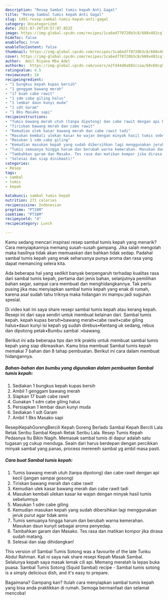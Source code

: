 ```yaml
---
description: "Resep Sambal tumis kepah Anti Gagal"
title: "Resep Sambal tumis kepah Anti Gagal"
slug: 1491-resep-sambal-tumis-kepah-anti-gagal
category: Uncategorized
date: 2021-07-26T19:57:07.853Z
image: https://img-global.cpcdn.com/recipes/1ca6ed778720b3c8/680x482cq70/sambal-tumis-kepah-foto-resep-utama.jpg
hideToc: false
enableToc: true
enableTocContent: false
thumbnail: https://img-global.cpcdn.com/recipes/1ca6ed778720b3c8/680x482cq70/sambal-tumis-kepah-foto-resep-utama.jpg
cover: https://img-global.cpcdn.com/recipes/1ca6ed778720b3c8/680x482cq70/sambal-tumis-kepah-foto-resep-utama.jpg
author:  Adil Riyana Mba Adel
authorAv:  https://img-global.cpcdn.com/users/e2fd44d0a892ccaa/60x60cq50/avatar.jpg
ratingvalue: 4.5
reviewcount: 24
recipeingredient:
- "1 bungkus kepah kupas bersih"
- "1 genggam bawang merah"
- "17 buah cabe rawit"
- "1 sdm cabe giling halus"
- "1 lembar daun kunyi muda"
- "1 sdt Garam"
- "1 Bks Masako sapi"
recipeinstructions:
- "Tumis bawang merah utuh (tanpa dipotong) dan cabe rawit dengan api kecil (jangan sampai gosong)"
- "Tiriskan bawang merah dan cabe rawit"
- "Kemudian ulek kasar bawang merah dan cabe rawit tadi"
- "Masukan kembali ulekan kasar ke wajan dengan minyak hasil tumis sebelumnya"
- "Masukan 1 sdm cabe giling"
- "Kemudian masukan kepah yang sudah dibersihkan lagi menggunakan jeruk purut agar tidak amis"
- "Tumis semuanya hingga harum dan berubah warna kemerahan. Masukan daun kunyit sebagai aroma penyedap."
- "Tambahkan garam dan Masako. Tes rasa dan matikan kompor jika dirasa sudah matang."
- "Selesai dan siap dinikmati!"
categories:
- Resep
tags:
- sambal
- tumis
- kepah

katakunci: sambal tumis kepah 
nutrition: 271 calories
recipecuisine: Indonesian
preptime: "PT28M"
cooktime: "PT38M"
recipeyield: "4"
recipecategory: Lunch

---
```



Kamu sedang mencari inspirasi resep sambal tumis kepah yang menarik? Cara menyiapkannya memang susah-susah gampang. Jika salah mengolah maka hasilnya tidak akan memuaskan dan bahkan tidak sedap. Padahal sambal tumis kepah yang enak seharusnya punya aroma dan rasa yang dapat memancing selera kita.


Ada beberapa hal yang sedikit banyak berpengaruh terhadap kualitas rasa dari sambal tumis kepah, pertama dari jenis bahan, selanjutnya pemilihan bahan segar, sampai cara membuat dan menghidangkannya. Tak perlu pusing jika mau menyiapkan sambal tumis kepah yang enak di rumah, karena asal sudah tahu triknya maka hidangan ini mampu jadi suguhan spesial.

Di video kali ini saya share resepi sambal tumis kepah atau kerang kepah. Resepi ini dari saya sendiri untuk membuat kelainan dari. Sambal tumis kepah. kepah kupas bersih•bawang merah•cabe rawit•cabe giling halus•daun kunyi isi kepah yg sudah direbus•Kentang uk sedang, rebus dan dipotong petak•Bumbu sambal :•bawang.


Berikut ini ada beberapa tips dan trik praktis untuk membuat sambal tumis kepah yang siap dikreasikan. Kamu bisa membuat Sambal tumis kepah memakai 7 bahan dan 8 tahap pembuatan. Berikut ini cara dalam membuat hidangannya.

<!--inarticleads1-->

##### Bahan-bahan dan bumbu yang digunakan dalam pembuatan Sambal tumis kepah:

1. Sediakan 1 bungkus kepah kupas bersih
1. Ambil 1 genggam bawang merah
1. Siapkan 17 buah cabe rawit
1. Gunakan 1 sdm cabe giling halus
1. Persiapkan 1 lembar daun kunyi muda
1. Sediakan 1 sdt Garam
1. Ambil 1 Bks Masako sapi


ResepiKepahGorengBercili Kepah Goreng Berlado Sambal Kepah Bercili Lala Retak Seribu Sambal Kepah Retak Seribu Lala. Resep Tumis Kepah Pedasnya Itu Bikin Nagih. Memasak sambal tumis di dapur adalah satu tugasan yg cukup menduga. Seain dari harus berdepan dengan percikkan minyak sambal yang panas, process mereneih sambal yg ambil masa pasti. 

<!--inarticleads2-->

##### Cara buat Sambal tumis kepah:

1. Tumis bawang merah utuh (tanpa dipotong) dan cabe rawit dengan api kecil (jangan sampai gosong)
1. Tiriskan bawang merah dan cabe rawit
1. Kemudian ulek kasar bawang merah dan cabe rawit tadi
1. Masukan kembali ulekan kasar ke wajan dengan minyak hasil tumis sebelumnya
1. Masukan 1 sdm cabe giling
1. Kemudian masukan kepah yang sudah dibersihkan lagi menggunakan jeruk purut agar tidak amis
1. Tumis semuanya hingga harum dan berubah warna kemerahan. Masukan daun kunyit sebagai aroma penyedap.
1. Tambahkan garam dan Masako. Tes rasa dan matikan kompor jika dirasa sudah matang.
1. Selesai dan siap dihidangkan!

This version of Sambal Tumis Sotong was a favourite of the late Tunku Abdul Rahman. Kali ni saya nak share resepi Kepah Masak Sambal. Selalunya kepah saya masak lemak cili api. Memang meratah la lepas buka puasa. Sambal Tumis Sotong (Squid Sambal) recipe - Sambal tumis sotong is a simply delicious dish, and it&#39;s easy to prepare. 

Bagaimana? Gampang kan? Itulah cara menyiapkan sambal tumis kepah yang bisa anda praktikkan di rumah. Semoga bermanfaat dan selamat mencoba!
